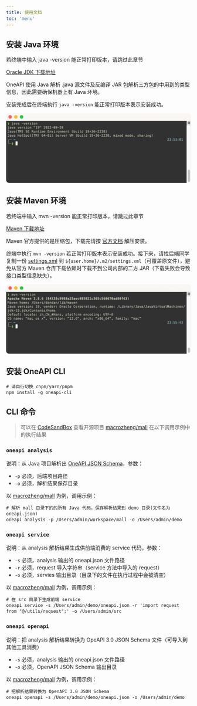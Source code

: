 ```yaml
---
title: 使用文档
toc: 'menu'
---
```


## 安装 Java 环境

<Alert type="info">
若终端中输入 java -version 能正常打印版本，请跳过此章节
</Alert>

[Oracle JDK 下载地址](https://www.oracle.com/java/technologies/downloads)

OneAPI 使用 Java 解析 .java 源文件及反编译 JAR 包解析三方包的中用到的类型信息，因此需要确保机器上有 Java 环境。

安装完成后在终端执行 `java -version` 能正常打印版本表示安装成功。

<img src="../src/assets/usage-install-java.png" width="600">

## 安装 Maven 环境

<Alert type="info">
若终端中输入 mvn -version 能正常打印版本，请跳过此章节
</Alert>

[Maven 下载地址](https://maven.apache.org/download.cgi)

Maven 官方提供的是压缩包，下载完请按 [官方文档](https://maven.apache.org/install.html) 解压安装。

终端中执行 `mvn -version` 若正常打印版本表示安装成功。接下来，请找后端同学复制一份 [settings.xml](https://maven.apache.org/settings.html) 到 `${user.home}/.m2/settings.xml`（可覆盖原文件），避免从官方 Maven 仓库下载依赖时下载不到公司内部的二方 JAR（下载失败会导致接口类型信息缺失）。

<img src="../src/assets/usage-install-mvn.png" width="600">

## 安装 OneAPI CLI

```
# 请自行切换 cnpm/yarn/pnpm
npm install -g oneapi-cli
```

## CLI 命令

> 可以在 [CodeSandBox](https://codesandbox.io/s/oneapi-services-demo-ktyw7i?file=/src/demo/oneapi.json) 查看开源项目 [macrozheng/mall](https://github.com/macrozheng/mall) 在以下调用示例中的执行结果

### `oneapi analysis`

说明：从 Java 项目解析出 [OneAPI JSON Schema](https://github.com/tudou527/OneAPI/blob/master/typings/javaMeta.d.ts)，参数：

- `-p` 必须，后端项目路径
- `-o` 必须，解析结果保存目录

以 [macrozheng/mall](https://codesandbox.io/s/oneapi-services-demo-ktyw7i?file=/src/demo/oneapi.json) 为例，调用示例：

```
# 解析 mall 目录下的的所有 Java 代码，保存解析结果到 demo 目录(文件名为 oneapi.json)
oneapi analysis -p /Users/admin/workspace/mall -o /Users/admin/demo
```

### `oneapi service`

说明：从 analysis 解析结果生成供前端消费的 service 代码，参数：

- `-s` 必须，analysis 输出的 oneapi.json 文件路径
- `-r` 必须，request 导入字符串（service 方法中导入的 request）
- `-o` 必须，servies 输出目录（目录下的文件在执行过程中会被清空）

以 [macrozheng/mall](https://codesandbox.io/s/oneapi-services-demo-ktyw7i?file=/src/services/demoController.ts) 为例，调用示例：

```
# 在 src 目录下生成前端 service
oneapi service -s /Users/admin/demo/oneapi.json -r 'import request from "@/utils/request";' -o /Users/admin/src
```

### `oneapi openapi`

说明：把 analysis 解析结果转换为 OpeAPI 3.0 JSON Schema 文件（可导入到其他工具消费）

- `-s` 必须，analysis 输出的 oneapi.json 文件路径
- `-o` 必须，OpenAPI JSON Schema 输出目录

以 [macrozheng/mall](https://codesandbox.io/s/oneapi-services-demo-ktyw7i?file=/src/demo/openapi.json) 为例，调用示例：

```
# 把解析结果转换为 OpenAPI 3.0 JSON Schema
oneapi openapi -s /Users/admin/demo/oneapi.json -o /Users/admin/demo
```
